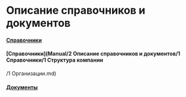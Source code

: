 # Описание справочников и документов

#### [Справочники](/1-описание-справочников-и-документов/1-справочники/)

#### [Справочники](Manual/2 Описание справочников и документов/1 Справочники/1 Структура компании
/1 Организации.md)

#### [Документы](/2-описание-справочников-и-документов/2-документы/)



